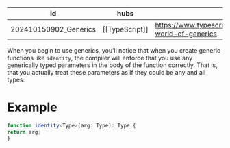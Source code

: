 
| id                    | hubs           | source                                                                               |
| --------------------- | -------------- | ------------------------------------------------------------------------------------ |
| 202410150902_Generics | [[TypeScript]] | https://www.typescriptlang.org/docs/handbook/2/generics.html#hello-world-of-generics |
When you begin to use generics, you’ll notice that when you create generic functions like `identity`, the compiler will enforce that you use any generically typed parameters in the body of the function correctly. That is, that you actually treat these parameters as if they could be any and all types.
# Example
```ts
function identity<Type>(arg: Type): Type {
return arg;
}
```
